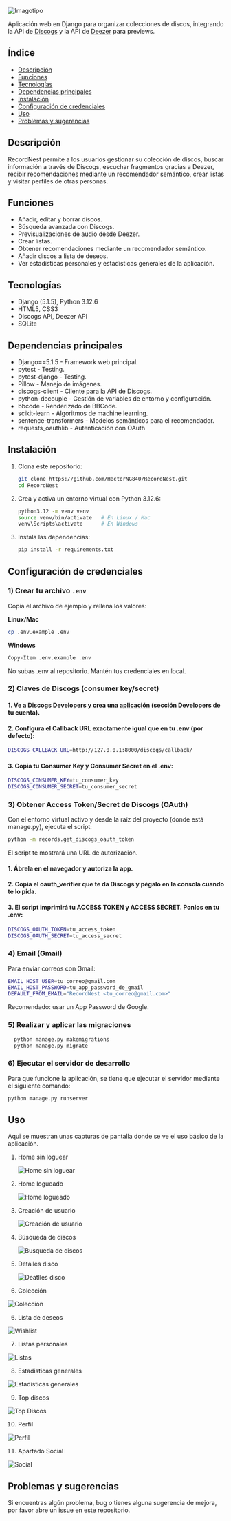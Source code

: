 ![Imagotipo](https://iili.io/KomU2Jn.md.png)

Aplicación web en Django para organizar colecciones de discos, integrando la API de [Discogs](https://www.discogs.com) y la API de [Deezer](https://www.deezer.com) para previews.

## Índice
- [Descripción](#descripción)
- [Funciones](#funciones)
- [Tecnologías](#tecnologías)
- [Dependencias principales](#dependencias-principales)
- [Instalación](#instalación)
- [Configuración de credenciales](#configuración-de-credenciales)
- [Uso](#uso)
- [Problemas y sugerencias](#problemas-y-sugerencias)

## Descripción
RecordNest permite a los usuarios gestionar su colección de discos, buscar información a través de Discogs, escuchar fragmentos gracias a Deezer, recibir recomendaciones mediante un recomendador semántico, crear listas y visitar perfiles de otras personas.

## Funciones
- Añadir, editar y borrar discos.
- Búsqueda avanzada con Discogs.
- Previsualizaciones de audio desde Deezer.
- Crear listas.
- Obtener recomendaciones mediante un recomendador semántico.
- Añadir discos a lista de deseos.
- Ver estadisticas personales y estadisticas generales de la aplicación.

## Tecnologías
- Django (5.1.5), Python 3.12.6  
- HTML5, CSS3 
- Discogs API, Deezer API  
- SQLite

## Dependencias principales
- Django==5.1.5 - Framework web principal.
- pytest - Testing.
- pytest-django - Testing.
- Pillow - Manejo de imágenes.
- discogs-client - Cliente para la API de Discogs.
- python-decouple - Gestión de variables de entorno y configuración.
- bbcode - Renderizado de BBCode.
- scikit-learn - Algoritmos de machine learning.
- sentence-transformers - Modelos semánticos para el recomendador.
- requests_oauthlib - Autenticación con OAuth

## Instalación
1. Clona este repositorio:
   ```bash
   git clone https://github.com/HectorNG840/RecordNest.git
   cd RecordNest
   ```
2. Crea y activa un entorno virtual con Python 3.12.6:
   ```bash
   python3.12 -m venv venv
   source venv/bin/activate   # En Linux / Mac
   venv\Scripts\activate      # En Windows
   ```
3. Instala las dependencias:
   ```bash
   pip install -r requirements.txt
   ```

## Configuración de credenciales

### 1) Crear tu archivo `.env`
Copia el archivo de ejemplo y rellena los valores:

**Linux/Mac**
```bash
cp .env.example .env
```
**Windows**
```bash
Copy-Item .env.example .env
```
No subas .env al repositorio. Mantén tus credenciales en local.

### 2) Claves de Discogs (consumer key/secret)

#### 1. Ve a Discogs Developers y crea una [aplicación](https://www.discogs.com/settings/developers) (sección Developers de tu cuenta).
#### 2. Configura el Callback URL exactamente igual que en tu .env (por defecto):
```bash
DISCOGS_CALLBACK_URL=http://127.0.0.1:8000/discogs/callback/
```
#### 3. Copia tu Consumer Key y Consumer Secret en el .env:
```bash
DISCOGS_CONSUMER_KEY=tu_consumer_key
DISCOGS_CONSUMER_SECRET=tu_consumer_secret
```
### 3) Obtener Access Token/Secret de Discogs (OAuth)

Con el entorno virtual activo y desde la raíz del proyecto (donde está manage.py), ejecuta el script:
```bash
python -m records.get_discogs_oauth_token
```
El script te mostrará una URL de autorización.

#### 1. Ábrela en el navegador y autoriza la app.
#### 2. Copia el oauth_verifier que te da Discogs y pégalo en la consola cuando te lo pida.
#### 3. El script imprimirá tu ACCESS TOKEN y ACCESS SECRET. Ponlos en tu .env:
```bash
DISCOGS_OAUTH_TOKEN=tu_access_token
DISCOGS_OAUTH_SECRET=tu_access_secret
```

### 4) Email (Gmail)
Para enviar correos con Gmail:
```bash
EMAIL_HOST_USER=tu_correo@gmail.com
EMAIL_HOST_PASSWORD=tu_app_password_de_gmail
DEFAULT_FROM_EMAIL="RecordNest <tu_correo@gmail.com>"
```
Recomendado: usar un App Password de Google.

### 5) Realizar y aplicar las migraciones
 ```bash
   python manage.py makemigrations
   python manage.py migrate
 ```
### 6) Ejecutar el servidor de desarrollo
Para que funcione la aplicación, se tiene que ejecutar el servidor mediante el siguiente comando:
```bash
python manage.py runserver
```

## Uso

Aqui se muestran unas capturas de pantalla donde se ve el uso básico de la aplicación.

1. Home sin loguear

   ![Home sin loguear](https://iili.io/KuMvRG2.png)

2. Home logueado

   ![Home logueado](https://iili.io/KuMgmbe.png)

1. Creación de usuario  

   ![Creación de usuario](https://iili.io/KoG9IeV.png)

2. Búsqueda de discos 

   ![Busqueda de discos](https://iili.io/KoGqVTJ.png)
   
4. Detalles disco

   ![Deatlles disco](https://iili.io/KoGxEzu.png)

5. Colección

  ![Colección](https://iili.io/KoDUFHb.png)

6. Lista de deseos

 ![Wishlist](https://iili.io/KoD6eTb.png)
 
7. Listas personales

  ![Listas](https://iili.io/KoDpTrJ.png)

8. Estadisticas generales  

  ![Estadísticas generales](https://iili.io/KuMPIqb.jpg)

9. Top discos 

  ![Top Discos](https://iili.io/KoDlc3F.jpg)

10. Perfil
   
  ![Perfil](https://iili.io/KoDMMqQ.png)

11. Apartado Social

  ![Social](https://iili.io/KobuFbS.png)

## Problemas y sugerencias

Si encuentras algún problema, bug o tienes alguna sugerencia de mejora, por favor abre un [issue](https://github.com/HectorNG840/RecordNest/issues) en este repositorio.  


